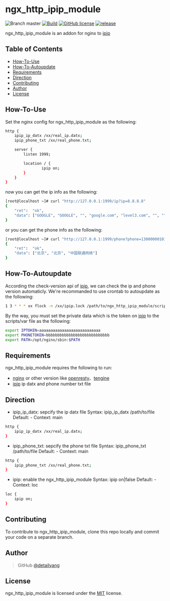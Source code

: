 [ipip]: https://www.ipip.net/

# ngx_http_ipip_module
![Branch master](https://img.shields.io/badge/branch-master-brightgreen.svg?style=flat-square) [![Build](https://api.travis-ci.org/detailyang/ngx_http_ipip_module.svg)](https://travis-ci.org/detailyang/ngx_http_ipip_module) [![GitHub license](https://img.shields.io/badge/license-MIT-blue.svg)](https://raw.githubusercontent.com/detailyang/ngx_http_ipip_module/master/LICENSE) [![release](https://img.shields.io/github/release/detailyang/ngx_http_ipip_module.svg)](https://github.com/detailyang/ngx_http_ipip_module/releases)


ngx_http_ipip_module is an addon for nginx to [ipip]

Table of Contents
-----------------
* [How-To-Use](#how-to-use)
* [How-To-Autoupdate](#how-to-autoupdate)
* [Requirements](#requirements)
* [Direction](#direction)
* [Contributing](#contributing)
* [Author](#author)
* [License](#license)


How-To-Use
----------------
Set the nginx config for ngx_http_ipip_module as the following:

```bash
http {
    ipip_ip_datx /xx/real_ip.datx;
    ipip_phone_txt /xx/real_phone.txt;

    server {
        listen 1999;

        location / {
                ipip on;
        }
    }
}
```

now you can get the ip info as the following:

```bash
[root@localhost ~]# curl "http://127.0.0.1:1999/ip?ip=8.8.8.8"
{
    "ret":  "ok",
    "data": ["GOOGLE", "GOOGLE", "", "google.com", "level3.com", "", "", "", "", "", "", "*", "*"]
}
```
or you can get the phone info as the following:

```bash
[root@localhost ~]# curl "http://127.0.0.1:1999/phone?phone=13000000101"
{
    "ret":  "ok",
    "data": ["北京", "北京", "中国联通网络"]
}
```

How-To-Autoupdate
----------------

According the check-version api of [ipip], we can check the ip and phone version automaticly. We're recommanded to use crontab to autoupdate as the following:

```bash
1 3 * * * xx flock -n /xx/ipip.lock /path/to/ngx_http_ipip_module/scripts/autoupdate.sh &> /data/logs/ipinfo.log
```

By the way, you must set the private data which is the token on [ipip] to the scripts/var file as the following:

```bash
export IPTOKEN=aaaaaaaaaaaaaaaaaaaaaaaaaaa
export PHONETOKEN=bbbbbbbbbbbbbbbbbbbbbbbbbbbb
export PATH=/opt/nginx/sbin:$PATH
```

Requirements
------------

ngx_http_ipip_module requires the following to run:

 * [nginx](http://nginx.org/) or other version like [openresty](http://openresty.org/)、[tengine](http://tengine.taobao.org/)
 * [ipip] ip datx and phone number txt file

Direction
------------

* ipip_ip_datx: sepcify the ip datx file
Syntax:     ipip_ip_datx /path/to/file
Default:    -
Context:    main

```bash
http {
    ipip_ip_datx /xx/real_ip.datx;
}
```

* ipip_phone_txt: sepcify the phone txt file
Syntax:     ipip_phone_txt /path/to/file
Default:    -
Context:    main

```bash
http {
    ipip_phone_txt /xx/real_phone.txt;
}
```

* ipip: enable the ngx_http_ipip_module
Syntax:     ipip on|false
Default:    -
Context:    loc

```bash
loc {
    ipip on;
}
```

Contributing
------------

To contribute to ngx_http_ipip_module, clone this repo locally and commit your code on a separate branch.


Author
------

> GitHub [@detailyang](https://github.com/detailyang)


License
-------
ngx_http_ipip_module is licensed under the [MIT] license.

[MIT]: https://github.com/detailyang/ybw/blob/master/licenses/MIT
